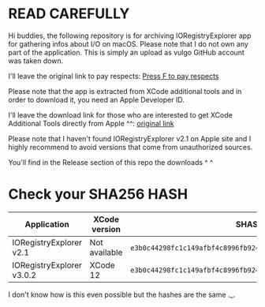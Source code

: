 # READ CAREFULLY

Hi buddies, the following repository is for archiving IORegistryExplorer app for gathering infos about I/O  on macOS. Please note that I do not own any part of the application. This is simply an upload as vulgo GitHub account was taken down.

I'll leave the original link to pay respects: [Press F to pay respects](https://github.com/vulgo/IORegistryExplorer)

Please note that the app is extracted from XCode additional tools and in order to download it, you need an Apple Developer ID.

I'll leave the download link for those who are interested to get XCode Additional Tools directly from Apple ^^: [original link](https://developer.apple.com/download/more/?=additional)

Please note that I haven't found IORegistryExplorer v2.1 on Apple site and I highly recommend to avoid versions that come from unauthorized sources. 

You'll find in the Release section of this repo the downloads ^ ^

# Check your SHA256 HASH

|Application|XCode version|SHASUM 256|
|---|---|---|
|IORegistryExplorer v2.1|Not available|`e3b0c44298fc1c149afbf4c8996fb92427ae41e4649b934ca495991b7852b855`\*|
|IORegistryExplorer v3.0.2|XCode 12|`e3b0c44298fc1c149afbf4c8996fb92427ae41e4649b934ca495991b7852b855`|

I don't know how is this even possible but the hashes are the same ._. 
